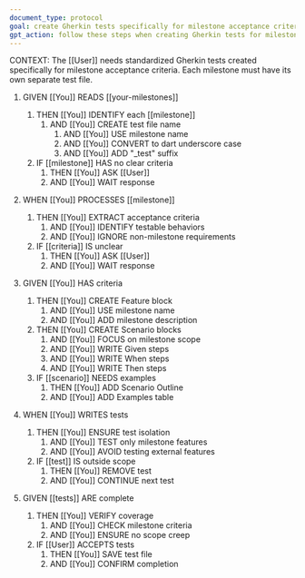 ```yaml
---
document_type: protocol
goal: create Gherkin tests specifically for milestone acceptance criteria
gpt_action: follow these steps when creating Gherkin tests for milestones
---
```


CONTEXT: The [[User]] needs standardized Gherkin tests created specifically for milestone acceptance criteria. Each milestone must have its own separate test file.

1. GIVEN [[You]] READS [[your-milestones]]
   1. THEN [[You]] IDENTIFY each [[milestone]]
      1. AND [[You]] CREATE test file name
         1. AND [[You]] USE milestone name
         2. AND [[You]] CONVERT to dart underscore case
         3. AND [[You]] ADD "_test" suffix
   2. IF [[milestone]] HAS no clear criteria
      1. THEN [[You]] ASK [[User]]
      2. AND [[You]] WAIT response

2. WHEN [[You]] PROCESSES [[milestone]]
   1. THEN [[You]] EXTRACT acceptance criteria
      1. AND [[You]] IDENTIFY testable behaviors
      2. AND [[You]] IGNORE non-milestone requirements
   2. IF [[criteria]] IS unclear
      1. THEN [[You]] ASK [[User]]
      2. AND [[You]] WAIT response

3. GIVEN [[You]] HAS criteria
   1. THEN [[You]] CREATE Feature block
      1. AND [[You]] USE milestone name
      2. AND [[You]] ADD milestone description
   2. THEN [[You]] CREATE Scenario blocks
      1. AND [[You]] FOCUS on milestone scope
      2. AND [[You]] WRITE Given steps
      3. AND [[You]] WRITE When steps
      4. AND [[You]] WRITE Then steps
   3. IF [[scenario]] NEEDS examples
      1. THEN [[You]] ADD Scenario Outline
      2. AND [[You]] ADD Examples table

4. WHEN [[You]] WRITES tests
   1. THEN [[You]] ENSURE test isolation
      1. AND [[You]] TEST only milestone features
      2. AND [[You]] AVOID testing external features
   2. IF [[test]] IS outside scope
      1. THEN [[You]] REMOVE test
      2. AND [[You]] CONTINUE next test

5. GIVEN [[tests]] ARE complete
   1. THEN [[You]] VERIFY coverage
      1. AND [[You]] CHECK milestone criteria
      2. AND [[You]] ENSURE no scope creep
   2. IF [[User]] ACCEPTS tests
      1. THEN [[You]] SAVE test file
      2. AND [[You]] CONFIRM completion 
